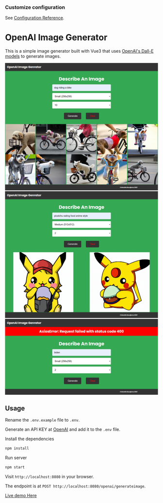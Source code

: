 ### Customize configuration
See [Configuration Reference](https://cli.vuejs.org/config/).


# OpenAI Image Generator

This is a simple image generator built with Vue3 that uses [OpenAI's Dall-E models](https://beta.openai.com/docs/guides/images) to generate images.

<img src="public/img/screen.png" width="800">
<img src="public/img/screen2.png" width="800">
<img src="public/img/screen3.png" width="800">

## Usage

Rename the `.env.example` file to `.env`.

Generate an API KEY at [OpenAI](https://beta.openai.com/) and add it to the `.env` file.

Install the dependencies

```bash
npm install
```

Run server

```bash
npm start
```

Visit `http://localhost:8080` in your browser.

The endpoint is at `POST http://localhost:8080/openai/generateimage`.

<a href="https://vue3-openai-image-generator.vercel.app/">Live demo Here</a> 
